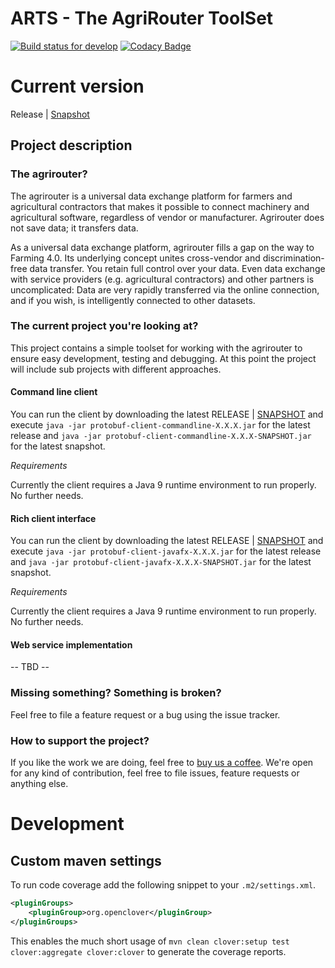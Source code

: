 # ARTS - The AgriRouter ToolSet

[![Build status for develop](https://travis-ci.com/saschadoemer/agrirouter-protobuf-toolset.svg?branch=develop)](https://travis-ci.com/saschadoemer/agrirouter-protobuf-toolset)
[![Codacy Badge](https://api.codacy.com/project/badge/Grade/3f2f2fb0c18b47b983e2144ff3ebd95c)](https://www.codacy.com/app/cf4thqgxcnxaovouxtnv/agrirouter-protobuf-toolset?utm_source=github.com&amp;utm_medium=referral&amp;utm_content=saschadoemer/agrirouter-protobuf-toolset&amp;utm_campaign=Badge_Grade)

# Current version

Release | [Snapshot](https://oss.sonatype.org/content/repositories/snapshots/de/saschadoemer/)

## Project description

### The agrirouter?

The agrirouter is a universal data exchange platform for farmers and agricultural contractors that makes it possible to connect machinery and agricultural software, regardless of vendor or manufacturer. Agrirouter does not save data; it transfers data.

As a universal data exchange platform, agrirouter fills a gap on the way to Farming 4.0. Its underlying concept unites cross-vendor and discrimination-free data transfer. You retain full control over your data. Even data exchange with service providers (e.g. agricultural contractors) and other partners is uncomplicated: Data are very rapidly transferred via the online connection, and if you wish, is intelligently connected to other datasets.

### The current project you're looking at?

This project contains a simple toolset for working with the agrirouter to ensure easy development, testing and debugging. At this point the project will include sub projects with different approaches.

#### Command line client

You can run the client by downloading the latest RELEASE | [SNAPSHOT](https://oss.sonatype.org/content/repositories/snapshots/de/saschadoemer/agrirouter/protobuf-client-commandline) and 
execute `java -jar protobuf-client-commandline-X.X.X.jar` for the latest release and `java -jar protobuf-client-commandline-X.X.X-SNAPSHOT.jar` for the latest snapshot.

_Requirements_

Currently the client requires a Java 9 runtime environment to run properly. No further needs.

#### Rich client interface 

You can run the client by downloading the latest RELEASE | [SNAPSHOT](https://oss.sonatype.org/content/repositories/snapshots/de/saschadoemer/agrirouter/protobuf-client-javafx) and 
execute `java -jar protobuf-client-javafx-X.X.X.jar` for the latest release and `java -jar protobuf-client-javafx-X.X.X-SNAPSHOT.jar` for the latest snapshot.

_Requirements_

Currently the client requires a Java 9 runtime environment to run properly. No further needs. 

#### Web service implementation

-- TBD --

### Missing something? Something is broken?

Feel free to file a feature request or a bug using the issue tracker.

### How to support the project?

If you like the work we are doing, feel free to [buy us a coffee](buymeacoff.ee/ks0iWGZlR). We're open for any kind of contribution, feel free to file issues, feature requests or anything else.

# Development

## Custom maven settings

To run code coverage add the following snippet to your `.m2/settings.xml`.

```xml    
<pluginGroups>
    <pluginGroup>org.openclover</pluginGroup>
</pluginGroups>
```

This enables the much short usage of `mvn clean clover:setup test clover:aggregate clover:clover` to generate the coverage reports. 